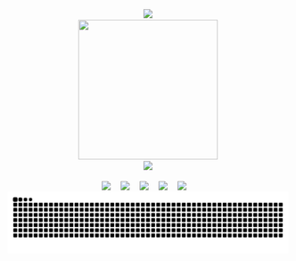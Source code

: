 <div align="center">

  <!-- dynamic typing effect 动态打字效果 -->
  <div>
    <a href="https://blog.sunguoqi.com/">
      <img src="https://readme-typing-svg.demolab.com?font=Fira+Code&pause=1000&width=435&lines=console.log(%22Hello%2C%20World%22);&center=true&size=27" />
    </a>
  </div>

  <!-- just img 图片 -->
  <img src="https://cdn.jsdelivr.net/gh/sun0225SUN/sun0225SUN/assets/images/mb.png" width="250" height="250" />
  
  <!-- Quotes 名人名言 -->
  <div><img src="https://quotes-github-readme.vercel.app/api?type=horizontal&theme=dark" /><br/></div>

  <!-- for beauty 留个空行好看点 -->
  <div>&nbsp;</div>

  <!-- profile logo 个人资料徽标 -->
  <div>
    <a href="https://ezops.cn"><img src="https://img.shields.io/badge/邮箱地址-ezops.cn@gmail.com-blue" /></a>&emsp;
    <a href="https://ezops.cn"><img src="https://img.shields.io/badge/微信公众号-大龄运维工程师-c32136" /></a>&emsp;
    <a href="https://ezops.cn"><img src="https://img.shields.io/badge/QQ讨论群-682374468-07c160" /></a>&emsp;
    <a href="https://ezops.cn"><img src="https://img.shields.io/badge/微信-ezopscn-8c36db" /></a>&emsp;
    <a href="https://ezops.cn"><img src="https://img.shields.io/badge/QQ-1214966109-ff69b4" /></a>&emsp;  
  </div>

  <!-- Snake Code Contribution Map 贪吃蛇代码贡献图 -->
  <picture>
    <source media="(prefers-color-scheme: dark)" srcset="https://github.com/goer3/goer3/blob/output/github-snake-dark.svg" />
    <source media="(prefers-color-scheme: light)" srcset="https://github.com/goer3/goer3/blob/output/github-snake.svg" />
    <img alt="github-snake" src="github-snake.svg" />
  </picture>
</div>
